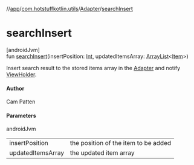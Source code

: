 //[app](../../../index.md)/[com.hotstuffkotlin.utils](../index.md)/[Adapter](index.md)/[searchInsert](search-insert.md)

# searchInsert

[androidJvm]\
fun [searchInsert](search-insert.md)(insertPosition: [Int](https://kotlinlang.org/api/latest/jvm/stdlib/kotlin/-int/index.html), updatedItemsArray: [ArrayList](https://kotlinlang.org/api/latest/jvm/stdlib/kotlin.collections/-array-list/index.html)&lt;[Item](../../com.hotstuffkotlin.models/-item/index.md)&gt;)

Insert search result to the stored items array in the [Adapter](index.md) and notify [ViewHolder](-view-holder/index.md).

#### Author

Cam Patten

#### Parameters

androidJvm

| | |
|---|---|
| insertPosition | the position of the item to be added |
| updatedItemsArray | the updated item array |
